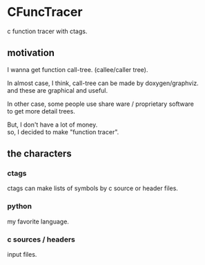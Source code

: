 # CFuncTracer
c function tracer with ctags.

## motivation
I wanna get function call-tree. (callee/caller tree).  
  
In almost case, I think, call-tree can be made by doxygen/graphviz.  
and these are graphical and useful.  
  
In other case, some people use share ware / proprietary software  
to get more detail trees.  

But, I don't have a lot of money.  
so, I decided to make "function tracer".  

## the characters

### ctags

ctags can make lists of symbols by c source or header files.

### python

my favorite language.

### c sources / headers

input files.


